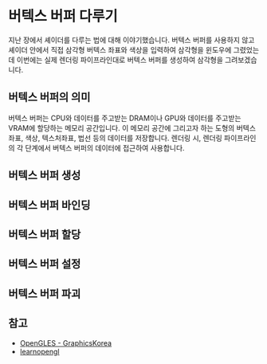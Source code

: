 # 버텍스 버퍼 다루기
지난 장에서 셰이더를 다루는 법에 대해 이야기했습니다. 버텍스 버퍼를 사용하지 않고 셰이더 안에서 직접 삼각형 버텍스 좌표와 색상을 입력하여 삼각형을 윈도우에 그렸었는데 이번에는 실제 렌더링 파이프라인대로 버텍스 버퍼를 생성하여 삼각형을 그려보겠습니다.

## 버텍스 버퍼의 의미
버텍스 버퍼는 CPU와 데이터를 주고받는 DRAM이나 GPU와 데이터를 주고받는 VRAM에 할당하는 메모리 공간입니다. 이 메모리 공간에 그리고자 하는 도형의 버텍스 좌표, 색상, 텍스처좌표, 법선 등의 데이터를 저장합니다. 렌더링 시, 렌더링 파이프라인의 각 단계에서 버텍스 버퍼의 데이터에 접근하여 사용합니다.

## 버텍스 버퍼 생성

## 버텍스 버퍼 바인딩

## 버텍스 버퍼 할당

## 버텍스 버퍼 설정

## 버텍스 버퍼 파괴

## 참고

- [OpenGLES - GraphicsKorea](https://github.com/GraphicsKorea/OpenGLES)
- [learnopengl](https://learnopengl.com/Getting-started/Hello-Triangle)